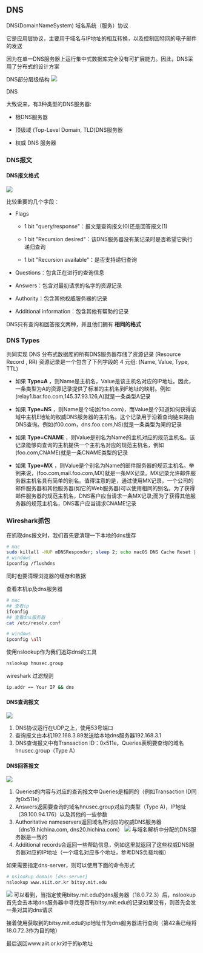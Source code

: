 ## DNS

DNS(DomainNameSystem) 域名系统（服务）协议

它是应用层协议，主要用于域名与IP地址的相互转换，以及控制因特网的电子邮件的发送

因为在单一DNS服务器上运行集中式数据库完全没有可扩展能力。因此，DNS采用了分布式的设计方案

DNS部分层级结构
![](img/dns/1.png)

DNS

大致说来，有3种类型的DNS服务器:

- 根DNS服务器

- 顶级域 (Top-Level Domain, TLD)DNS服务器

- 权威 DNS 服务器 

### DNS报文

#### DNS报文格式

![](img/dns/2.png)

比较重要的几个字段：

- Flags

    - 1 bit "query/response"：报文是查询报文(0)还是回答报文(1) 

    - 1 bit "Recursion desired"：该DNS服务器没有某记录时是否希望它执行递归查询

    - 1 bit "Recursion available"：是否支持递归查询

- Questions：包含正在进行的查询信息

- Answers：包含对最初请求的名字的资源记录

- Authority：包含其他权威服务器的记录

- Additional information：包含其他有帮助的记录

DNS只有查询和回答报文两种，并且他们拥有 **相同的格式** 

### DNS Types
共同实现 DNS 分布式数据库的所有DNS服务器存储了资源记录 (Resource Record , RR)
资源记录是一个包含了下列字段的 4 元组:
(Name, Value, Type, TTL) 

- 如果 **Type=A** ，则Name是主机名，Value是该主机名对应的IP地址。因此，一条类型为A的资源记录提供了标准的主机名到F地址的映射。例如(relay1.bar.foo.com,145.37.93.126,A)就是一条类型A记录

- 如果 **Type=NS** ，则Name是个域(如foo.com)，而Value是个知道如何获得该域中主机E地址的权威DNS服务器的主机名。这个记录用于沿着查询链来路由DNS查询。例如(f00.com，dns.foo.com,NS)就是一条类型为闸的记录

- 如果 **Type=CNAME** ，则Value是别名为Name的主机对应的规范主机名。该记录能够向查询的主机提供一个主机名对应的规范主机名，例如(foo.com,CNAME)就是一条CNAME类型的记录

- 如果 **Type=MX** ，则Value是个别名为Name的邮件服务器的规范主机名。举例来说，(foo.com,mail.foo.com,MX)就是一条MX记录。MX记录允许邮件服务器主机名具有简单的别名。值得注意的是，通过使用MX记录，一个公司的邮件服务器和其他服务器(如它的Web服务器)可以使用相同的别名。为了获得邮件服务器的规范主机名，DNS客户应当请求一条MX记录;而为了获得其他服务器的规范主机名，DNS客户应当请求CNAME记录


### Wireshark抓包

在抓取dns报文时，我们首先要清理一下本地的dns缓存
``` sh
# mac
sudo killall -HUP mDNSResponder; sleep 2; echo macOS DNS Cache Reset | say
# windows
ipconfig /flushdns
```
同时也要清理浏览器的缓存和数据

查看本机ip及dns服务器
``` sh
# mac
## 查看ip
ifconfig
## 查看dns服务器
cat /etc/resolv.conf

# windows
ipconfig \all
```

使用nslookup作为我们追踪dns的工具
``` sh
nslookup hnusec.group
```
wireshark 过滤规则
``` sh
ip.addr == Your IP && dns
```

#### DNS查询报文

![](img/dns/3.png)

1. DNS协议运行在UDP之上，使用53号端口
2. 查询报文由本机192.168.3.89发送给本地dns服务器192.168.3.1
3. DNS查询报文中有Transaction ID：0x511e，Queries表明要查询的域名hnusec.group（Type A）

#### DNS回答报文

![](img/dns/4.png)

1. Queries的内容与对应的查询报文中Queries是相同的（例如Transaction ID同为0x511e）
2. Answers返回要查询的域名hnusec.group对应的类型（Type A)，IP地址（39.100.94.176）以及其他的一些参数
3. Authoritative nameservers返回域名所对应的权威DNS服务器（dns19.hichina.com, dns20.hichina.com）
![](img/dns/5.png)
与域名解析中分配的DNS服务器是一致的
4. Additional records会返回一些帮助信息，例如这里就返回了这些权威DNS服务器对应的IP地址（一个域名对应多个地址，参考DNS负载均衡）

如果需要指定dns-server，则可以使用下面的命令形式
``` sh
# nslookup domain [dns-server]
nslookup www.aiit.or.kr bitsy.mit.edu
```
![](img/dns/6.png)
可以看到，当指定使用bitsy.mit.edu的dns服务器（18.0.72.3）后，nslookup首先会去本地dns服务器中寻找是否有bitsy.mit.edu的记录如果没有，则首先会发一条对其的dns请求

接着使用获取到的bitsy.mit.edu的ip地址作为dns服务器进行查询（第42条已经将18.0.72.3作为目的地）

最后返回www.aiit.or.kr对于的ip地址